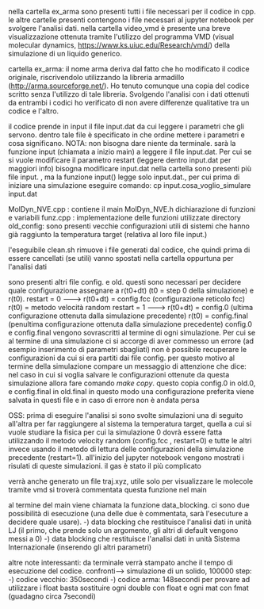 nella cartella ex_arma sono presenti tutti i file necessari per il codice in cpp. 
le altre cartelle presenti contengono i file necessari al jupyter notebook per svolgere l'analisi dati. 
nella cartella video_vmd è presente una breve visualizzazione ottenuta tramite l'utilizzo del programma VMD
(visual molecular dynamics, https://www.ks.uiuc.edu/Research/vmd/) della simulazione di un liquido generico.

cartella ex_arma:
  il nome arma deriva dal fatto che ho modificato il codice originale, riscrivendolo utilizzando la libreria
  armadillo (http://arma.sourceforge.net/). Ho tenuto comunque una copia del codice scritto senza l'utilizzo di tale libreria. 
  Svolgendo l'analisi con i dati ottenuti da entrambi i codici ho verificato di non avere differenze qualitative
  tra un codice e l'altro.

il codice prende in input il file input.dat da cui leggere i parametri che gli servono. 
dentro tale file è specificato in che ordine mettere i parametri e cosa significano.
NOTA: non bisogna dare niente da terminale. sarà la funzione input (chiamata a inizio main)
a leggere il file input.dat. Per cui se si vuole modificare il parametro restart 
(leggere dentro input.dat per maggiori info) bisogna modificare input.dat
nella cartella sono presenti più file input. , ma la funzione input() legge solo input.dat., 
per cui prima di iniziare una simulazione eseguire comando: cp input.cosa_voglio_simulare input.dat

MolDyn_NVE.cpp : contiene il main
MolDyn_NVE.h dichiarazione di funzioni e variabili
funz.cpp : implementazione delle funzioni utilizzate
directory old_config: sono presenti vecchie configurazioni utili di sistemi che hanno già raggiunto
			la temperatura target (relativa al loro file input.)

l'eseguibile clean.sh rimuove i file generati dal codice, 
che quindi prima di essere cancellati (se utili) vanno spostati nella cartella oppurtuna per l'analisi dati

sono presenti altri file config. e old.
questi sono necessari per decidere quale configurazione assegnare a r(t0+dt) (t0 = step 0 della simulazione) e r(t0).
restart = 0 ---> r(t0+dt) = config.fcc (configurazione reticolo fcc)
		 r(t0) = metodo velocità random
restart = 1 ---> r(t0+dt) = config.0 (ultima configurazione ottenuta dalla simulazione precedente)
		 r(t0) = config.final (penultima configurazione ottenuta dalla simulazione precedente)
config.0 e config.final vengono sovrascritti al termine di ogni simulazione. 
Per cui se al termine di una simulazione ci si accorge di aver commesso un errore 
(ad esempio inserimento di parametri sbagliati) non è possibile recuperare le
configurazioni da cui si era partiti dai file config.
per questo motivo al termine della simulazione compare un messaggio di attenzione che dice:
nel caso in cui si voglia salvare le configurazioni ottenute da questa simulazione allora fare comando 
*make copy*. questo copia config.0 in old.0, e config.final in old.final
in questo modo una configurazione preferita viene salvata in questi file e in caso di errore non è andata
persa

OSS: prima di eseguire l'analisi si sono svolte simulazioni una di seguito all'altra per far raggiungere
al sistema la temperatura target, quella a cui si vuole studiare la fisica
per cui la simulazione 0 dovrà essere fatta utilizzando il metodo velocity random (config.fcc , restart=0)
e tutte le altri invece usando il metodo di lettura delle configurazioni della simulazione precedente (restart=1).
all'inizio del jupyter notebook vengono mostrati i risulati di queste simulazioni.
il gas è stato il più complicato
 
verrà anche generato un file traj.xyz, utile solo per visualizzare le molecole tramite vmd
si troverà commentata questa funzione nel main

al termine del main viene chiamata la funzione data_blocking. 
ci sono due possibilità di esecuzione (una delle due è commentata, sarà l'esecuture a decidere quale usare).
	-) data blocking che restituisce l'analisi dati in unità LJ (il primo, che prende solo un argomento,
	   gli altri di default vengono messi a 0)
	-) data blocking che restituisce l'analisi dati in unità Sistema Internazionale (inserendo gli altri parametri) 

altre note interessanti:
da terminale verrà stampato anche il tempo di esecuzione del codice.
confronti--> simulazione di un solido, 100000 step:
		-) codice vecchio: 350secondi
		-) codice arma: 148secondi
per provare ad utilizzare i float basta sostituire ogni double con float e ogni mat con fmat (guadagno circa 7secondi)


